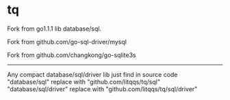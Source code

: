 tq
==


Fork from go1.1.1 lib database/sql.

Fork from github.com/go-sql-driver/mysql

Fork from github.com/changkong/go-sqlite3s

----------------
Any compact database/sql/driver lib just find in source code<br>
"database/sql"  replace with "github.com/litqqs/tq/sql" <br>
"database/sql/driver"  replace with "github.com/litqqs/tq/sql/driver"



